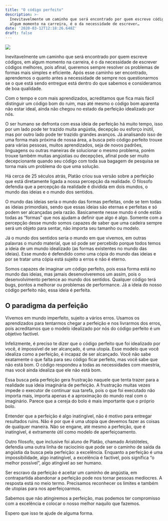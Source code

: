 ```yaml
---
title: "O código perfeito"
description: >-
  Inevitavelmente um caminho que será encontrado por quem escreve códigos, em
  algum momento na carreira, é o da necessidade de escrever…
date: '2020-03-12T12:18:26.648Z'
draft: false
---
```


![](/uploads/2020/03/12/rocks.jpeg)

Inevitavelmente um caminho que será encontrado por quem escreve códigos, em algum momento na carreira, é o da necessidade de escrever códigos melhores, pois afinal, queremos sempre resolver os problemas de formas mais simples e eficiente. Após esse caminho ser encontrado, aprendemos o quanto antes a necessidade de sempre nos questionarmos se o que está sendo entregue está dentro do que sabemos e consideramos de boa qualidade.

Com o tempo e com mais aprendizados, acreditamos que fica mais fácil distinguir um código bom do ruim, mas até mesmo o código bom aparenta não estar ideal, ainda não chegou no estado da perfeição idealizado por nós.

O ser humano se defronta com essa ideia de perfeição há muito tempo, isso por um lado pode ter trazido muita angústia, decepção ou esforço inútil, mas por outro lado pode ter trazido grandes avanços. Já analisando isso de uma forma mais próxima de nossa área, a busca pelo código perfeito trouxe para várias pessoas, muitos aprendizados, seja de novos padrões, linguagens ou outras maneiras de solucionar o mesmo problema, porém trouxe também muitas angústias ou decepções, afinal pode ser muito decepcionante quando seu código com toda sua bagagem de pesquisa se torna mais um problema do que uma solução.

Há cerca de 25 séculos atrás, Platão criou sua versão sobre a perfeição que está diretamente ligada a nossa percepção da realidade. O filosofo defendia que a percepção da realidade é dividida em dois mundos, o mundo das ideias e o mundo dos sentidos.

O mundo das ideias seria o mundo das formas perfeitas, onde se tem todas as ideias primordiais, sendo que essas ideias são eternas e perfeitas e só podem ser alcançadas pela razão. Basicamente nesse mundo é onde estão todas as “formas” que nos ajudam a definir que algo é algo. Somente com a percepção desse mundo somos capazes de saber que uma cadeira sempre será um objeto para sentar, não importa seu tamanho ou modelo.

Já o mundo dos sentidos seria o mundo em que vivemos, em outras palavras o mundo material, que só pode ser percebido porque todos temos a ideia de um mundo idealizado (as formas existentes no mundo das ideias). Esse mundo é defendido como uma cópia do mundo das ideias e por se tratar uma cópia está sujeito a erros e não é eterno.

Somos capazes de imaginar um código perfeito, pois essa forma está no mundo das ideias, mas jamais desenvolveremos um assim, pois o desenvolvimento pertence ao mundo dos sentidos. Qualquer código terá bugs, pontos a melhorar ou problemas de performance. Já a ideia do nosso código perfeito não, essa ideia é perfeita.

## O paradigma da perfeição

Vivemos em mundo imperfeito, sujeito a vários erros. Usamos os aprendizados para tentarmos chegar a perfeição e nos livrarmos dos erros, pois acreditamos que o modelo idealizado por nós do código perfeito é um objetivo factível.

Infelizmente, é preciso te dizer que o código perfeito que foi idealizado por você, é impossível de ser alcançado, é uma utopia. Esse modelo que você idealiza como a perfeição, é incapaz de ser alcançado. Você não sabe exatamente o que falta para seu código ficar perfeito, mas você sabe que não está bom. O código respondeu a todas as necessidades com maestria, mas você ainda idealiza que ele não está bom.

Essa busca pela perfeição gera frustração naquele que tenta trazer para a realidade sua ideia imaginária de perfeição. A frustração muitas vezes impede o executor de continuar sua tarefa, pois o que foi executado não importa mais, importa apenas é a aproximação do mundo real com o imaginário. Parece que a cereja do bolo é mais importante que o próprio bolo.

Entender que a perfeição é algo inatingível, não é motivo para entregar resultados ruins. Não é por que é uma utopia que devemos fazer as coisas de qualquer maneira. Não se engane, até mesmo a perfeição, que é inatingível, é extramente útil como modelo de aperfeiçoamento.

Outro filosofo, que inclusive foi aluno de Platão, chamado Aristóteles, defendia uma outra linha de raciocínio que pode ser o caminho de saída da angústia da busca pela perfeição: a excelência. Enquanto a perfeição é uma impossibilidade, algo inatingível, a excelência é factível, pois significa “o melhor possível”, algo atingível ao ser humano.

Ser escravo da perfeição é aceitar um caminho de angústia, em contrapartida abandonar a perfeição pode nos tornar pessoas medíocres. A resposta está no meio termo. Precisamos reconhecer os limites e também de utopias para nos aperfeiçoarmos.

Sabemos que não atingiremos a perfeição, mas podemos ter compromisso com a excelência e colocar o nosso melhor naquilo que fazemos.

Espero que isso te ajude de alguma forma.
